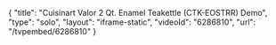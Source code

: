 {
    "title": "Cuisinart Valor 2 Qt. Enamel Teakettle (CTK-EOSTRR) Demo",
    "type": "solo",
    "layout": "iframe-static",
    "videoId": "6286810",
    "url": "\/tvpembed\/6286810"
}